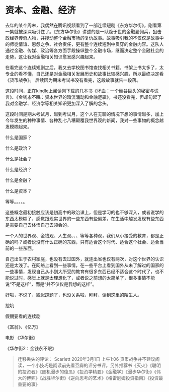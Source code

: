 # 资本、金融、经济


去年的某个周末，我偶然在腾讯视频看到了一部连续短剧《东方华尔街》，刚看第一集就被深深吸引住了。《东方华尔街》讲述的是一队隐于世的金融雇佣兵，狙击政经界传奇人物，并搅动整个金融市场的复仇故事。故事吸引我的不仅仅是故事中的师徒情谊、恩怨之争、社会责任，更有整个连续短剧中贯穿的金融内容。这队人通过金融、传媒、政治等各方面手段操纵整个金融市场，继而决定整个金融社会的走势，这让我对金融相关知识愈发感兴趣起来。

在看完这个连续短剧之后，我又去学校图书馆查找相关书籍，书架上书太多了，太专业的看不懂，自己还是对金融相关发展历史和故事比较感兴趣，所以最终决定看《货币战争》。
后续因为期末考试书没有看完，这段故事就告一段落。

这段时间，正在kindle上阅读刚下载的几本书《坏血：一个硅谷巨头的秘密与谎言》、《金钱永不眠：资本世界的暗流涌动和金融逻辑》，书还没看完，但却勾起了我对金融学、经济学等相关知识更加深入了解的念头。

这段时间是期末考试月，越到考试月，这个人在无聊的情况下想的事情越多，加上今年发生的种种事情、各种乱七八糟颠覆我世界观的新闻，我对一些事物的概念越发模糊起来。

什么是国家？

什么是政治？

什么是社会？

什么是经济？

什么是金融？

什么是资本？

等等。。。。。

这些概念最初接触应该是初高中的政治课上，但是学习的也不够深入，或者说学的东西太模糊了，感觉跟现实世界的一些东西有些偏差，在生活中越发发现有些东西是需要自己去体悟自己去领会的。

一个人的世界观、金钱观、人生观、、、等等各种观，我们从小接受的教育，都是正确的吗？或者说没有什么正确的东西，只有适合这个时代、适合这个社会、适合当前的一些东西。

自己出生于农村家庭，也没有去过国外，就连出省也仅有两次，对这个世界的认识还是太浅了。在网络上看到一些事情，在一些平台上看到国外从未了解过的国家的一些事情，发现自己从小到大所受的教育有很多东西已经不适合这个时代了，也不能说过时，感觉上就是太理想化了，或者说之前想的太简单了，很多事情不能说“不是这样”，而是“并不仅仅是我想的这样”。

好啦，不说了，貌似跑题了，也没关系啦，拜拜，读到这里的陌生人。

挖坑

假期要看的连续剧

《富翁》、《亿万》

电影
《华尔街》

《华尔街2：金钱永不眠》

> 迁移丢失的评论：
> Scarlett 2020年3月1日 上午1:06
> 货币战争并不建议阅读，一个小技巧是阅读前先看豆瓣的评分书评。另外推荐书《灭火》《聪明的投资者》《随机漫步的傻瓜》《投资学精要》《金融学》《漫步华尔街》《伟大的博弈》《战胜华尔街》《逆向思考的艺术》《格雷厄姆投资指南》《投资最重要的事》

